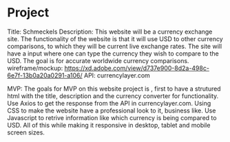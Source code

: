# Project
Title: Schmeckels
Description: This website will be a currency exchange site.
The functionality of the website is that it will use USD to other currency comparisons,
to which they will be current live exchange rates. The site will have a input where one can type the currency they wish to compare to the USD.
The goal is for accurate worldwide currency comparisons.
wireframe/mockup: https://xd.adobe.com/view/d737e900-8d2a-498c-6e7f-13b0a20a0291-a106/
API: currencylayer.com

MVP: The goals for MVP on this website project is , first to have a strutured html with the title, description and the currency converter for functionality. Use Axios to get the response from the API in currencylayer.com. Using CSS to make the website have a professional look to it, business like. Use Javascript to retrive information like which currency is being compared to USD. All of this while making it responsive in desktop, tablet and mobile screen sizes. 

